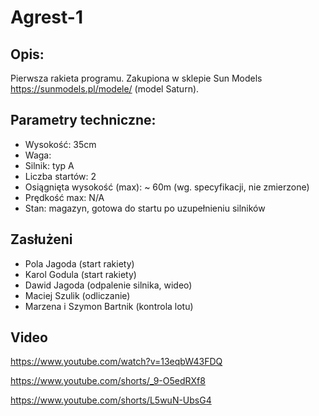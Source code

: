 # Agrest-1
## Opis:
Pierwsza rakieta programu. Zakupiona w sklepie Sun Models https://sunmodels.pl/modele/ (model Saturn).

## Parametry techniczne:
- Wysokość: 35cm
- Waga: 
- Silnik: typ A
- Liczba startów: 2
- Osiągnięta wysokość (max): ~ 60m (wg. specyfikacji, nie zmierzone)
- Prędkość max: N/A
- Stan: magazyn, gotowa do startu po uzupełnieniu silników

## Zasłużeni
- Pola Jagoda (start rakiety)
- Karol Godula (start rakiety)
- Dawid Jagoda (odpalenie silnika, wideo)
- Maciej Szulik (odliczanie)
- Marzena i Szymon Bartnik (kontrola lotu)

## Video
https://www.youtube.com/watch?v=13eqbW43FDQ

https://www.youtube.com/shorts/_9-O5edRXf8

https://www.youtube.com/shorts/L5wuN-UbsG4